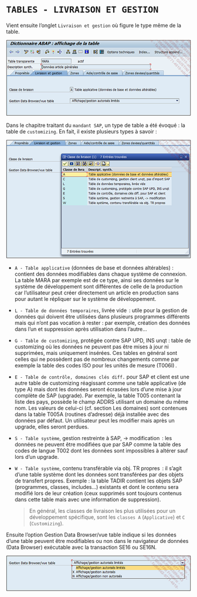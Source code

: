 # **`TABLES - LIVRAISON ET GESTION`**

Vient ensuite l’onglet `Livraison et gestion` où figure le type même de la table.

![](../00_Ressources/06_05_01.png)

Dans le chapitre traitant du `mandant SAP`, un type de table a été évoqué : la table de `customizing`. En fait, il existe plusieurs types à savoir :

![](../00_Ressources/06_05_02.png)

- `A - Table applicative` (données de base et données altérables) : contient des données modifiables dans chaque système de connexion. La table MARA par exemple est de ce type, ainsi ses données sur le système de développement sont différentes de celle de la production car l’utilisateur peut créer directement un article en production sans pour autant le répliquer sur le système de développement.
- `L - Table de données temporaires`, livrée vide  : utile pour la gestion de données qui doivent être utilisées dans plusieurs programmes différents mais qui n’ont pas vocation à rester : par exemple, création des données dans l’un et suppression après utilisation dans l’autre...
- `G - Table de customizing`, protégée contre SAP UPD, INS unqt : table de customizing où les données ne peuvent pas être mises à jour ni supprimées, mais uniquement insérées. Ces tables en général sont celles qui ne possèdent pas de nombreux changements comme par exemple la table des codes ISO pour les unités de mesure (T006I) .
- `E - Table de contrôle, domaines clés diff.` pour SAP et client est une autre table de customizing réagissant comme une table applicative (de type A) mais dont les données seront écrasées lors d’une mise à jour complète de SAP (upgrade). Par exemple, la table T005 contenant la liste des pays, possède le champ ADDRS utilisant un domaine du même nom. Les valeurs de celui-ci (cf. section Les domaines) sont contenues dans la table T005A (routines d’adresse) déjà installée avec des données par défaut. Un utilisateur peut les modifier mais après un upgrade, elles seront perdues.
- `S - Table système`, gestion restreinte à SAP, -> modification  : les données ne peuvent être modifiées que par SAP comme la table des codes de langue T002 dont les données sont impossibles à altérer sauf lors d’un upgrade.
- `W - Table système`, contenu transférable via obj. TR propres  : il s’agit d’une table système dont les données sont transférées par des objets de transfert propres. Exemple : la table TADIR contient les objets SAP (programmes, classes, includes...) existants et dont le contenu sera modifié lors de leur création (ceux supprimés sont toujours contenus dans cette table mais avec une information de suppression).

  > En général, les classes de livraison les plus utilisées pour un développement spécifique, sont les `classes A` (`Applicative`) et `C` (`Customizing`).

Ensuite l’option Gestion Data Browser/vue table indique si les données d’une table peuvent être modifiables ou non dans le navigateur de données (Data Browser) exécutable avec la transaction SE16 ou SE16N.

![](../00_Ressources/06_05_03.png)
